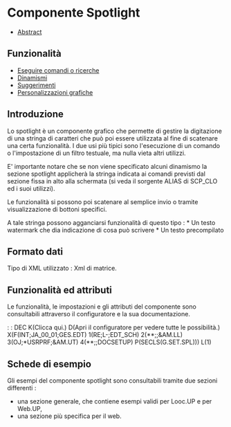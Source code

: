 # Componente Spotlight

- [Abstract](Sorgenti/DOC/TA/B£AMO/LOCSPL_F00)

## Funzionalità
- [Eseguire comandi o ricerche](Sorgenti/DOC/TA/B£AMO/LOCSPL_F01)
- [Dinamismi](Sorgenti/DOC/TA/B£AMO/LOCSPL_F02)
- [Suggerimenti](Sorgenti/DOC/TA/B£AMO/LOCSPL_F03)
- [Personalizzazioni grafiche](Sorgenti/DOC/TA/B£AMO/LOCSPL_F04)

## Introduzione
Lo spotlight è un componente grafico che permette di gestire la digitazione di una stringa di caratteri che può poi essere utilizzata al fine di scatenare una certa funzionalità.
I due usi più tipici sono l'esecuzione di un comando o l'impostazione di un filtro testuale, ma nulla vieta altri utilizzi.

E' importante notare che se non viene specificato alcuni dinamismo la sezione spotlight applicherà la stringa indicata ai comandi previsti dal sezione fissa in alto alla schermata (si veda il sorgente ALIAS di SCP_CLO ed i suoi utilizzi).

Le funzionalità si possono poi scatenare al semplice invio o tramite visualizzazione di bottoni specifici.

A tale stringa possono agganciarsi funzionalità di questo tipo : 
\* Un testo watermark che dia indicazione di cosa può scrivere
\* Un testo precompilato

## Formato dati
Tipo di XML utilizzato :  Xml di matrice.

## Funzionalità ed attributi
Le funzionalità, le impostazioni e gli attributi del componente sono consultabili attraverso il configuratore e la sua documentazione.

 :  : DEC K(Clicca qui.) D(Apri il configuratore per vedere tutte le possibilità.) X(F(INT;JA_00_01;GES.EDT) 1(RE;L-;EDT_SCH) 2(\*\*;;&AM.LL) 3(OJ;\*USRPRF;&AM.UT) 4(\*\*;;DOCSETUP) P(SECLS(G.SET.SPL))) L(1)

## Schede di esempio
Gli esempi del componente spotlight sono consultabili tramite due sezioni differenti : 
- una sezione generale, che contiene esempi validi per Looc.UP e per Web.UP,
- una sezione più specifica per il web.

